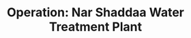 ---
mission_id: wplant
slug: "operation-nar-shaddaa-water-treatment-plant"
editorsChoice:
title: "Operation: Nar Shaddaa Water Treatment Plant"
authors: 
    - "Michael Messer"
date:
filename: 
description: "An Imperial data tape has been stolen by smugglers and taken to a Nar Shaddaa Water Treamtment Plant. This tape contains information relating to the creation of Dark Troopers. Enraged by this the Empire has sent an entire legion of Stormtroopers there. The Rebels must have these data tapes, and you are sent to retrieve them. You are warned that there may be Dark Troopers present."
cover: "wplant.png"
levelReplaced:	SECBASE
difficulty: yes
bm:	yes
fme: no
wax: no
three_do: yes
voc: yes
gmd: no
vue: yes
lfd: no
base: "New level from scratch" 
editors: "The author's own level editor"

---